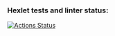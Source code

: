 ### Hexlet tests and linter status:
[![Actions Status](https://github.com/limbosomeone/python-project-49/workflows/hexlet-check/badge.svg)](https://github.com/limbosomeone/python-project-49/actions)
